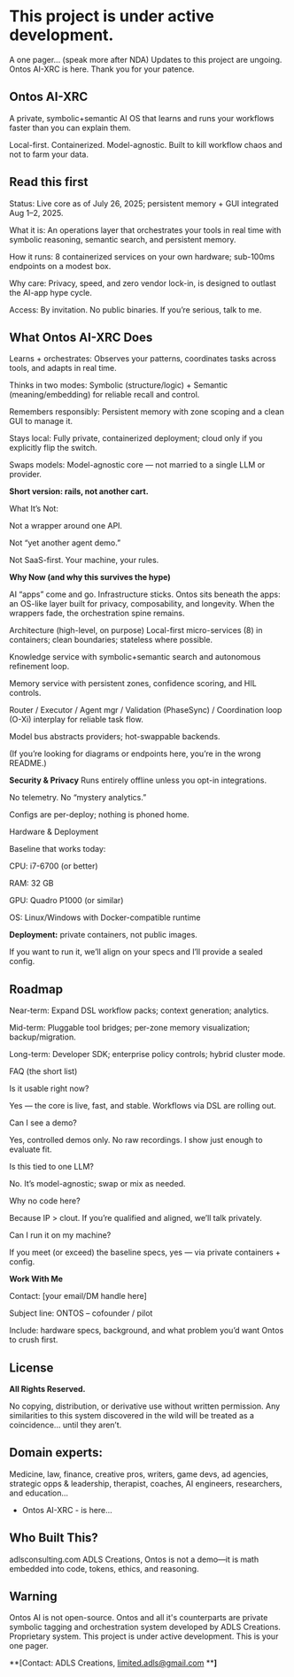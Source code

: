 # This project is under active development. 
A one pager... (speak more after NDA)
Updates to this project are ungoing. Ontos AI-XRC is here. Thank you for your patence.

## Ontos AI-XRC


A private, symbolic+semantic AI OS that learns and runs your workflows faster than you can explain them.

Local-first. Containerized. Model-agnostic. Built to kill workflow chaos and not to farm your data.

## Read this first
Status: Live core as of July 26, 2025; persistent memory + GUI integrated Aug 1–2, 2025.

What it is: An operations layer that orchestrates your tools in real time with symbolic reasoning, semantic search, and persistent memory.

How it runs: 8 containerized services on your own hardware; sub-100ms endpoints on a modest box.

Why care: Privacy, speed, and zero vendor lock-in, is designed to outlast the AI-app hype cycle.

Access: By invitation. No public binaries. If you’re serious, talk to me.

## What Ontos AI-XRC Does 
Learns + orchestrates: Observes your patterns, coordinates tasks across tools, and adapts in real time.

Thinks in two modes: Symbolic (structure/logic) + Semantic (meaning/embedding) for reliable recall and control.

Remembers responsibly: Persistent memory with zone scoping and a clean GUI to manage it.

Stays local: Fully private, containerized deployment; cloud only if you explicitly flip the switch.

Swaps models: Model-agnostic core — not married to a single LLM or provider.

**Short version: rails, not another cart.**

What It’s Not:

Not a wrapper around one API.

Not “yet another agent demo.”

Not SaaS-first. Your machine, your rules.


**Why Now (and why this survives the hype)**


AI “apps” come and go. Infrastructure sticks. Ontos sits beneath the apps: an OS-like layer built for privacy, composability, and longevity. When the wrappers fade, the orchestration spine remains.

Architecture (high-level, on purpose)
Local-first micro-services (8) in containers; clean boundaries; stateless where possible.

Knowledge service with symbolic+semantic search and autonomous refinement loop.

Memory service with persistent zones, confidence scoring, and HIL controls.

Router / Executor / Agent mgr / Validation (PhaseSync) / Coordination loop (O-Xi) interplay for reliable task flow.

Model bus abstracts providers; hot-swappable backends.


(If you’re looking for diagrams or endpoints here, you’re in the wrong README.)

**Security & Privacy**
Runs entirely offline unless you opt-in integrations.

No telemetry. No “mystery analytics.”

Configs are per-deploy; nothing is phoned home.

Hardware & Deployment


Baseline that works today:

CPU: i7-6700 (or better)

RAM: 32 GB

GPU: Quadro P1000 (or similar)

OS: Linux/Windows with Docker-compatible runtime



**Deployment:** private containers, not public images.

If you want to run it, we’ll align on your specs and I’ll provide a sealed config.

## Roadmap 
Near-term: Expand DSL workflow packs; context generation; analytics.

Mid-term: Pluggable tool bridges; per-zone memory visualization; backup/migration.

Long-term: Developer SDK; enterprise policy controls; hybrid cluster mode.

FAQ (the short list)


Is it usable right now?

Yes — the core is live, fast, and stable. Workflows via DSL are rolling out.



Can I see a demo?

Yes, controlled demos only. No raw recordings. I show just enough to evaluate fit.



Is this tied to one LLM?

No. It’s model-agnostic; swap or mix as needed.



Why no code here?

Because IP > clout. If you’re qualified and aligned, we’ll talk privately.



Can I run it on my machine?

If you meet (or exceed) the baseline specs, yes — via private containers + config.

**Work With Me**

Contact: [your email/DM handle here]

Subject line: ONTOS – cofounder / pilot

Include: hardware specs, background, and what problem you’d want Ontos to crush first.

## License
**All Rights Reserved.**

No copying, distribution, or derivative use without written permission. Any similarities to this system discovered in the wild will be treated as a coincidence... until they aren’t.

## Domain experts:
 Medicine, law, finance, creative pros, writers, game devs, ad agencies, strategic opps & leadership, therapist, coaches, AI engineers, researchers, and education...
 

* Ontos AI-XRC - is here...

## Who Built This?
adlsconsulting.com
ADLS Creations,
Ontos is not a demo—it is math embedded into code, tokens, ethics, and reasoning.

## Warning

Ontos AI is not open-source. Ontos and all it's counterparts are private symbolic tagging and orchestration system developed by ADLS Creations. Proprietary system. This project is under active development. This is your one pager.



\*\*\[Contact: ADLS Creations, [limited.adls@gmail.com](mailto:limited.adls@gmail.com) \*\***]**





